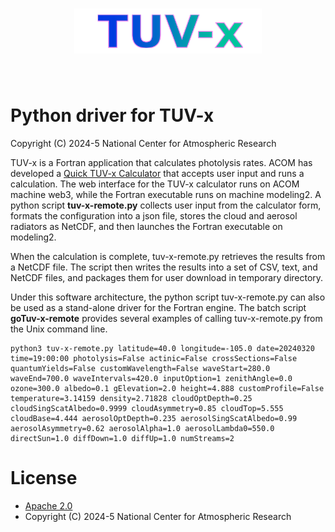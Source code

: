 <h1 align="center">
<img src="../../docs/source/_static/logo.svg" width="300">
</h1><br>

# Python driver for TUV-x

Copyright (C) 2024-5 National Center for Atmospheric Research

TUV-x is a Fortran application that calculates photolysis rates.
ACOM has developed a [Quick TUV-x Calculator](https://www.acom.ucar.edu/Models/TUV/Interactive_TUV/tuv-x.shtml) that accepts user input and runs a calculation.
The web interface for the TUV-x calculator runs on ACOM machine web3, while the Fortran executable runs on machine modeling2.
A python script **tuv-x-remote.py** collects user input from the calculator form, formats the configuration into a json file,
stores the cloud and aerosol radiators as NetCDF, and then launches the Fortran executable on modeling2.

When the calculation is complete, tuv-x-remote.py retrieves the results from a NetCDF file.
The script then writes the results into a set of CSV, text, and NetCDF files, and packages them for user download in temporary directory.

Under this software architecture, the python script tuv-x-remote.py can also be used as a stand-alone driver for the Fortran engine.
The batch script **goTuv-x-remote** provides several examples of calling tuv-x-remote.py from the Unix command line.

```
python3 tuv-x-remote.py latitude=40.0 longitude=-105.0 date=20240320 time=19:00:00 photolysis=False actinic=False crossSections=False quantumYields=False customWavelength=False waveStart=280.0 waveEnd=700.0 waveIntervals=420.0 inputOption=1 zenithAngle=0.0 ozone=300.0 albedo=0.1 gElevation=2.0 height=4.888 customProfile=False temperature=3.14159 density=2.71828 cloudOptDepth=0.25 cloudSingScatAlbedo=0.9999 cloudAsymmetry=0.85 cloudTop=5.555 cloudBase=4.444 aerosolOptDepth=0.235 aerosolSingScatAlbedo=0.99 aerosolAsymmetry=0.62 aerosolAlpha=1.0 aerosolLambda0=550.0 directSun=1.0 diffDown=1.0 diffUp=1.0 numStreams=2
```

# License

- [Apache 2.0](/LICENSE)
- Copyright (C) 2024-5 National Center for Atmospheric Research

